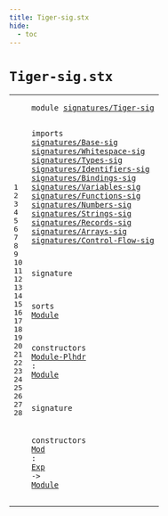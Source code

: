 ```yaml
---
title: Tiger-sig.stx
hide:
  - toc
---
```


# `Tiger-sig.stx`



[pdmosses/metaborg-tiger/org.metaborg.lang.tiger.statix/src-gen/statix/signatures/Tiger-sig.stx]: https://github.com/pdmosses/metaborg-tiger/blob/master/org.metaborg.lang.tiger.statix/src-gen/statix/signatures/Tiger-sig.stx "The source file on GitHub"

<div class="stx"><table class="highlighttable"><tbody><tr><td class="linenos"><div class="linenodiv"><pre><span></span>1
2
3
4
5
6
7
8
9
10
11
12
13
14
15
16
17
18
19
20
21
22
23
24
25
26
27
28
</pre></div></td>
<td class="code"><pre><code><span class="keyword">module</span> <a href="../../../../trans/static-semantics.stx/#signatures/Tiger-sig_35_55" id="signatures/Tiger-sig_7_27" title="Referenced at ../../../../trans/static-semantics.stx line 4"><span class="token sort_Id">signatures/Tiger-sig</span></a>

<span class="keyword">imports</span>
  <a href="../Base-sig.stx/#signatures/Base-sig_7_26" id="signatures/Base-sig_39_58" title="Defined at ../Base-sig.stx line 1"><span class="token sort_Id">signatures/Base-sig</span></a>
  <a href="../Whitespace-sig.stx/#signatures/Whitespace-sig_7_32" id="signatures/Whitespace-sig_61_86" title="Defined at ../Whitespace-sig.stx line 1"><span class="token sort_Id">signatures/Whitespace-sig</span></a>
  <a href="../Types-sig.stx/#signatures/Types-sig_7_27" id="signatures/Types-sig_89_109" title="Defined at ../Types-sig.stx line 1"><span class="token sort_Id">signatures/Types-sig</span></a>
  <a href="../Identifiers-sig.stx/#signatures/Identifiers-sig_7_33" id="signatures/Identifiers-sig_112_138" title="Defined at ../Identifiers-sig.stx line 1"><span class="token sort_Id">signatures/Identifiers-sig</span></a>
  <a href="../Bindings-sig.stx/#signatures/Bindings-sig_7_30" id="signatures/Bindings-sig_141_164" title="Defined at ../Bindings-sig.stx line 1"><span class="token sort_Id">signatures/Bindings-sig</span></a>
  <a href="../Variables-sig.stx/#signatures/Variables-sig_7_31" id="signatures/Variables-sig_167_191" title="Defined at ../Variables-sig.stx line 1"><span class="token sort_Id">signatures/Variables-sig</span></a>
  <a href="../Functions-sig.stx/#signatures/Functions-sig_7_31" id="signatures/Functions-sig_194_218" title="Defined at ../Functions-sig.stx line 1"><span class="token sort_Id">signatures/Functions-sig</span></a>
  <a href="../Numbers-sig.stx/#signatures/Numbers-sig_7_29" id="signatures/Numbers-sig_221_243" title="Defined at ../Numbers-sig.stx line 1"><span class="token sort_Id">signatures/Numbers-sig</span></a>
  <a href="../Strings-sig.stx/#signatures/Strings-sig_7_29" id="signatures/Strings-sig_246_268" title="Defined at ../Strings-sig.stx line 1"><span class="token sort_Id">signatures/Strings-sig</span></a>
  <a href="../Records-sig.stx/#signatures/Records-sig_7_29" id="signatures/Records-sig_271_293" title="Defined at ../Records-sig.stx line 1"><span class="token sort_Id">signatures/Records-sig</span></a>
  <a href="../Arrays-sig.stx/#signatures/Arrays-sig_7_28" id="signatures/Arrays-sig_296_317" title="Defined at ../Arrays-sig.stx line 1"><span class="token sort_Id">signatures/Arrays-sig</span></a>
  <a href="../Control-Flow-sig.stx/#signatures/Control-Flow-sig_7_34" id="signatures/Control-Flow-sig_320_347" title="Defined at ../Control-Flow-sig.stx line 1"><span class="token sort_Id">signatures/Control-Flow-sig</span></a>

<span class="keyword">signature</span>

  <span class="keyword">sorts</span>
    <span class="cons_SortDecl"><a href="#Module_414_420" id="Module_372_378" title="Referenced at line 23, 28; ../../../../trans/static-semantics.stx line 8"><span class="token sort_Id">Module</span></a></span>

  <span class="keyword">constructors</span>
    <span class="cons_OpDecl"><a href="../../../../trans/static-semantics.stx/#Module-Plhdr_12571_12583" id="Module-Plhdr_399_411" title="Referenced at ../../../../trans/static-semantics.stx line 517"><span class="token sort_Id">Module-Plhdr</span></a> <span class="operator">:</span> <span class="cons_SimpleSort"><a href="#Module_372_378" id="Module_414_420" title="Defined at line 20"><span class="token sort_Id">Module</span></a></span></span>

<span class="keyword">signature</span>

  <span class="keyword">constructors</span>
    <span class="cons_OpDecl"><a href="../../../../trans/static-semantics.stx/#Mod_125_128" id="Mod_452_455" title="Referenced at ../../../../trans/static-semantics.stx line 10"><span class="token sort_Id">Mod</span></a> <span class="operator">:</span> <span class="cons_SimpleSort"><a href="../Base-sig.stx/#Exp_68_71" id="Exp_458_461" title="Defined at ../Base-sig.stx line 9"><span class="token sort_Id">Exp</span></a></span> <span class="operator">-&gt;</span> <span class="cons_SimpleSort"><a href="#Module_372_378" id="Module_465_471" title="Defined at line 20"><span class="token sort_Id">Module</span></a></span></span>
</code></pre></td></tr></tbody></table></div>